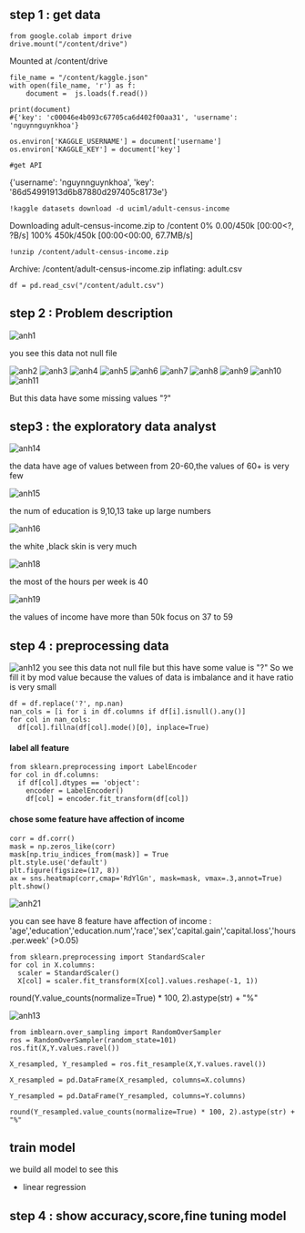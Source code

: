 ## step 1 : get data

```
from google.colab import drive
drive.mount("/content/drive")
```
Mounted at /content/drive
```
file_name = "/content/kaggle.json"
with open(file_name, 'r') as f:
    document =  js.loads(f.read())
    
print(document)
#{'key': 'c00046e4b093c67705ca6d402f00aa31', 'username': 'nguynnguynkhoa'}

os.environ['KAGGLE_USERNAME'] = document['username']
os.environ['KAGGLE_KEY'] = document['key']

#get API
```
{'username': 'nguynnguynkhoa', 'key': '86d54991913d6b87880d297405c8173e'}
```
!kaggle datasets download -d uciml/adult-census-income
```
Downloading adult-census-income.zip to /content
  0% 0.00/450k [00:00<?, ?B/s]
100% 450k/450k [00:00<00:00, 67.7MB/s]
```
!unzip /content/adult-census-income.zip
```
Archive:  /content/adult-census-income.zip
  inflating: adult.csv               
```
df = pd.read_csv("/content/adult.csv")
```

## step 2 : Problem description
![anh1](https://github.com/Tdpro1612/tutorial_data_science/blob/f384eb9f4916096c0123f19661acad7151a5a67e/dt/anh1.jpg)

you see this data not null file

![anh2](https://github.com/Tdpro1612/tutorial_data_science/blob/f384eb9f4916096c0123f19661acad7151a5a67e/dt/anh2.jpg)
![anh3](https://github.com/Tdpro1612/tutorial_data_science/blob/f384eb9f4916096c0123f19661acad7151a5a67e/dt/anh3.jpg)
![anh4](https://github.com/Tdpro1612/tutorial_data_science/blob/f384eb9f4916096c0123f19661acad7151a5a67e/dt/anh4.jpg)
![anh5](https://github.com/Tdpro1612/tutorial_data_science/blob/f384eb9f4916096c0123f19661acad7151a5a67e/dt/anh5.jpg)
![anh6](https://github.com/Tdpro1612/tutorial_data_science/blob/f384eb9f4916096c0123f19661acad7151a5a67e/dt/anh6.jpg)
![anh7](https://github.com/Tdpro1612/tutorial_data_science/blob/f384eb9f4916096c0123f19661acad7151a5a67e/dt/anh7.jpg)
![anh8](https://github.com/Tdpro1612/tutorial_data_science/blob/f384eb9f4916096c0123f19661acad7151a5a67e/dt/anh8.jpg)
![anh9](https://github.com/Tdpro1612/tutorial_data_science/blob/f384eb9f4916096c0123f19661acad7151a5a67e/dt/anh9.jpg)
![anh10](https://github.com/Tdpro1612/tutorial_data_science/blob/f384eb9f4916096c0123f19661acad7151a5a67e/dt/anh10.jpg)
![anh11](https://github.com/Tdpro1612/tutorial_data_science/blob/f384eb9f4916096c0123f19661acad7151a5a67e/dt/anh11.jpg)

But this data have some missing values "?"

## step3 : the exploratory data analyst

![anh14](https://github.com/Tdpro1612/tutorial_data_science/blob/f384eb9f4916096c0123f19661acad7151a5a67e/dt/anh14.jpg)

the data have age of values between from 20-60,the values of 60+ is very few

![anh15](https://github.com/Tdpro1612/tutorial_data_science/blob/f384eb9f4916096c0123f19661acad7151a5a67e/dt/anh15.jpg)

the num of education is 9,10,13 take up large numbers

![anh16](https://github.com/Tdpro1612/tutorial_data_science/blob/f384eb9f4916096c0123f19661acad7151a5a67e/dt/anh16.jpg)

the white ,black skin is very much

![anh18](https://github.com/Tdpro1612/tutorial_data_science/blob/f384eb9f4916096c0123f19661acad7151a5a67e/dt/anh18.jpg)


the most of the hours per week is 40


![anh19](https://github.com/Tdpro1612/tutorial_data_science/blob/f384eb9f4916096c0123f19661acad7151a5a67e/dt/anh19.jpg)

the values of income have more than 50k focus on 37 to 59

## step 4 : preprocessing data
![anh12](https://github.com/Tdpro1612/tutorial_data_science/blob/f384eb9f4916096c0123f19661acad7151a5a67e/dt/anh12.jpg)
you see this data not null file but this have some value is "?" 
So we fill it by mod value because the values of data is imbalance and it have ratio is very small
```
df = df.replace('?', np.nan)
nan_cols = [i for i in df.columns if df[i].isnull().any()]
for col in nan_cols:
  df[col].fillna(df[col].mode()[0], inplace=True)
```
#### label all feature
```
from sklearn.preprocessing import LabelEncoder
for col in df.columns:
  if df[col].dtypes == 'object':
    encoder = LabelEncoder()
    df[col] = encoder.fit_transform(df[col])
```
#### chose some feature have affection of income
```
corr = df.corr()
mask = np.zeros_like(corr)
mask[np.triu_indices_from(mask)] = True
plt.style.use('default')
plt.figure(figsize=(17, 8))
ax = sns.heatmap(corr,cmap='RdYlGn', mask=mask, vmax=.3,annot=True)
plt.show()
```

![anh21](https://github.com/Tdpro1612/tutorial_data_science/blob/f384eb9f4916096c0123f19661acad7151a5a67e/dt/anh22.jpg)

you can see have 8 feature have affection of income : 'age','education','education.num','race','sex','capital.gain','capital.loss','hours.per.week' (>0.05)
```
from sklearn.preprocessing import StandardScaler
for col in X.columns:
  scaler = StandardScaler()
  X[col] = scaler.fit_transform(X[col].values.reshape(-1, 1))
```

round(Y.value_counts(normalize=True) * 100, 2).astype(str) + "%"

![anh13](https://github.com/Tdpro1612/tutorial_data_science/blob/f384eb9f4916096c0123f19661acad7151a5a67e/dt/anh13.jpg)

```
from imblearn.over_sampling import RandomOverSampler
ros = RandomOverSampler(random_state=101)
ros.fit(X,Y.values.ravel())

X_resampled, Y_resampled = ros.fit_resample(X,Y.values.ravel())

X_resampled = pd.DataFrame(X_resampled, columns=X.columns)

Y_resampled = pd.DataFrame(Y_resampled, columns=Y.columns)
```
```
round(Y_resampled.value_counts(normalize=True) * 100, 2).astype(str) + "%"
```
## train model

we build all model to see this
- linear regression

## step 4 : show accuracy,score,fine tuning model
